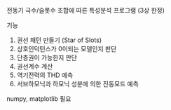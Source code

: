 전동기 극수/슬롯수 조합에 따른 특성분석 프로그램 (3상 한정)

기능
1. 권선 패턴 만들기 (Star of Slots)
2. 상호인덕턴스가 0이되는 모델인지 판단
3. 단층권이 가능한지 판단
4. 권선계수 계산
5. 역기전력의 THD 예측
6. 서브하모닉과 하모닉 성분에 의한 진동모드 예측

numpy, matplotlib 필요
